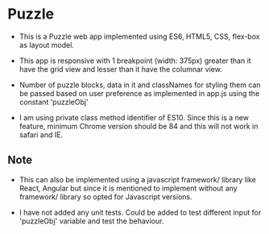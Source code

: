 # Puzzle

- This is a Puzzle web app implemented using ES6, HTML5, CSS, flex-box as layout model.

- This app is responsive with 1 breakpoint (width: 375px) greater than it have the grid view and lesser than it have the columnar view.

- Number of puzzle blocks, data in it and classNames for styling them can be passed based on user preference as implemented in app.js using the constant 'puzzleObj'

- I am using private class method identifier of ES10. Since this is a new feature, minimum Chrome version should be 84 and this will not work in safari and IE.

## Note

- This can also be implemented using a javascript framework/ library like React, Angular but since it is mentioned to implement without any framework/ library so opted for Javascript versions. 

- I have not added any unit tests. Could be added to test different input for 'puzzleObj' variable and test the behaviour. 
